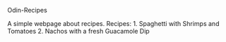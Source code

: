 Odin-Recipes

A simple webpage about recipes.
Recipes: 
    1. Spaghetti with Shrimps and Tomatoes
    2. Nachos with a fresh Guacamole Dip
